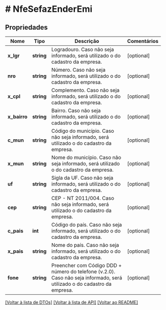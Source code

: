 # # NfeSefazEnderEmi

## Propriedades

Nome | Tipo | Descrição | Comentários
------------ | ------------- | ------------- | -------------
**x_lgr** | **string** | Logradouro.  Caso não seja informado, será utilizado o do cadastro da empresa. | [optional]
**nro** | **string** | Número.  Caso não seja informado, será utilizado o do cadastro da empresa. | [optional]
**x_cpl** | **string** | Complemento.  Caso não seja informado, será utilizado o do cadastro da empresa. | [optional]
**x_bairro** | **string** | Bairro.  Caso não seja informado, será utilizado o do cadastro da empresa. | [optional]
**c_mun** | **string** | Código do município.  Caso não seja informado, será utilizado o do cadastro da empresa. | [optional]
**x_mun** | **string** | Nome do município.  Caso não seja informado, será utilizado o do cadastro da empresa. | [optional]
**uf** | **string** | Sigla da UF.  Caso não seja informado, será utilizado o do cadastro da empresa. | [optional]
**cep** | **string** | CEP - NT 2011/004.  Caso não seja informado, será utilizado o do cadastro da empresa. | [optional]
**c_pais** | **int** | Código do país.  Caso não seja informado, será utilizado o do cadastro da empresa. | [optional]
**x_pais** | **string** | Nome do país.  Caso não seja informado, será utilizado o do cadastro da empresa. | [optional]
**fone** | **string** | Preencher com Código DDD + número do telefone (v.2.0).  Caso não seja informado, será utilizado o do cadastro da empresa. | [optional]

[[Voltar à lista de DTOs]](../../README.md#models) [[Voltar à lista de API]](../../README.md#endpoints) [[Voltar ao README]](../../README.md)
